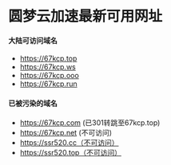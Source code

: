 # 圆梦云加速最新可用网址

#### 大陆可访问域名
- https://67kcp.top
- https://67kcp.ws
- https://67kcp.ooo
- https://67kcp.run

#### 已被污染的域名
- https://67kcp.com (已301转跳至67kcp.top)
- https://67kcp.net (不可访问)
- https://ssr520.cc（不可访问）
- https://ssr520.top（不可访问）
